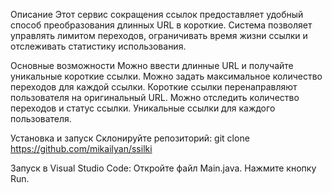 Описание
Этот сервис сокращения ссылок предоставляет удобный способ преобразования длинных URL в короткие. Система позволяет управлять лимитом переходов, ограничивать время жизни ссылки и отслеживать статистику использования.

Основные возможности
Можно ввести длинные URL и получайте уникальные короткие ссылки.
Можно задать максимальное количество переходов для каждой ссылки.
Короткие ссылки перенаправляют пользователя на оригинальный URL.
Можно отследить количество переходов и статус ссылки.
Уникальные ссылки для каждого пользователя.

Установка и запуск
Склонируйте репозиторий:
git clone https://github.com/mikailyan/ssilki

Запуск в Visual Studio Code:
Откройте файл Main.java.
Нажмите кнопку Run.